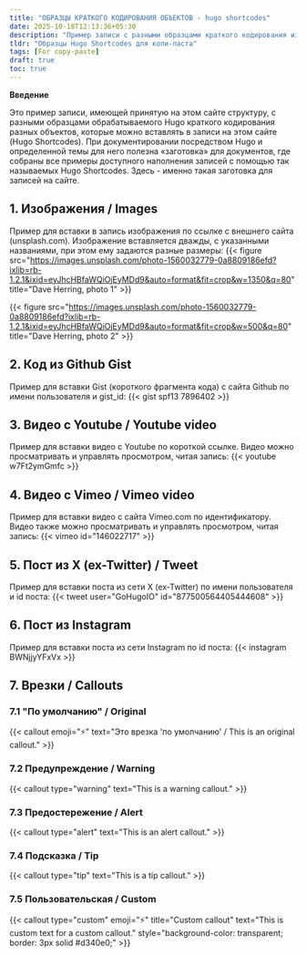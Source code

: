 ```yaml
---
title: "ОБРАЗЦЫ КРАТКОГО КОДИРОВАНИЯ ОБЪЕКТОВ - hugo shortcodes"
date: 2025-10-18T12:13:36+05:30
description: "Пример записи с разными образцами краткого кодирования изображений, видео, фрагментов кода и т.д. (Hugo shortcodes) для вставки в записи."
tldr: "Образцы Hugo Shortcodes для копи-паста"
tags: [For copy-paste]
draft: true
toc: true
---
```

**Введение**

Это пример записи, имеющей принятую на этом сайте структуру, с разными образцами обрабатываемого Hugo краткого кодирования разных объектов, которые можно вставлять в записи на этом сайте (Hugo Shortcodes).
При документировании посредством Hugo и определенной темы для него полезна «заготовка» для документов, где собраны все примеры доступного наполнения записей с помощью так называемых Hugo Shortcodes. Здесь - именно такая заготовка для записей на сайте. 

##  1. Изображения / Images
Пример для вставки в запись изображения по ссылке с внешнего сайта (unsplash.com). Изображение вставляется дважды, с указанными названиями, при этом ему задаются разные размеры:
{{< figure src="https://images.unsplash.com/photo-1560032779-0a8809186efd?ixlib=rb-1.2.1&ixid=eyJhcHBfaWQiOjEyMDd9&auto=format&fit=crop&w=1350&q=80" title="Dave Herring, photo 1" >}}

{{< figure src="https://images.unsplash.com/photo-1560032779-0a8809186efd?ixlib=rb-1.2.1&ixid=eyJhcHBfaWQiOjEyMDd9&auto=format&fit=crop&w=500&q=80" title="Dave Herring, photo 2" >}}

##  2. Код из Github Gist
Пример для вставки Gist (короткого фрагмента кода) с сайта Github по имени пользователя и gist_id:
{{< gist spf13 7896402 >}}

##  3. Видео с Youtube / Youtube video
Пример для вставки видео с Youtube по короткой ссылке. Видео можно просматривать и управлять просмотром, читая запись:
{{< youtube w7Ft2ymGmfc >}}

##  4. Видео с Vimeo / Vimeo video
Пример для вставки видео с сайта Vimeo.com по идентификатору. Видео также можно просматривать и управлять просмотром, читая запись:
{{< vimeo id="146022717" >}}

##  5. Пост из X (ex-Twitter) / Tweet
Пример для вставки поста из сети X (ex-Twitter) по имени пользователя и id поста:
{{< tweet user="GoHugoIO" id="877500564405444608" >}}

##  6. Пост из Instagram
Пример для вставки поста из сети Instagram по id поста:
{{< instagram BWNjjyYFxVx >}}

##  7. Врезки / Callouts

### 7.1 "По умолчанию" / Original

{{< callout emoji="⚡️" text="Это врезка 'по умолчанию' / This is an original callout." >}}

### 7.2 Предупреждение / Warning

{{< callout type="warning" text="This is a warning callout." >}}

### 7.3 Предостережение / Alert

{{< callout type="alert" text="This is an alert callout." >}}

### 7.4 Подсказка / Tip

{{< callout type="tip" text="This is a tip callout." >}}

### 7.5 Пользовательская / Custom

{{< callout type="custom" emoji="⚡️" title="Custom callout" text="This is custom text for a custom callout." style="background-color: transparent; border: 3px solid #d340e0;" >}}
